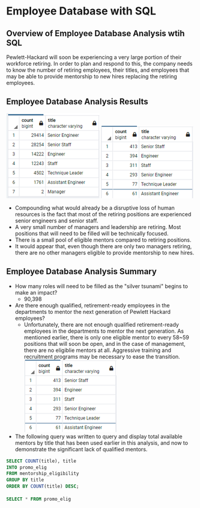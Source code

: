 # Employee Database with SQL

## Overview of Employee Database Analysis wtih SQL
Pewlett-Hackard will soon be experiencing a very large portion of their workforce retiring.  In order to plan and respond to this, the company needs to know the number of retiring employees, their titles, and employees that may be able to provide mentorship to new hires replacing the retiring employees.

## Employee Database Analysis Results
![retiring_titles](Resources/retiring_titles.PNG)  ![retiring_titles](Resources/promo_elig.PNG)  
* Compounding what would already be a disruptive loss of human resources is the fact that most of the retiring positions are experienced senior engineers and senior staff. 
* A very small number of managers and leadership are retiring.  Most positions that will need to be filled will be technically focused. 
* There is a small pool of eligible mentors compared to retiring positions.  
* It would appear that, even though there are only two managers retiring, there are no other managers eligible to provide mentorship to new hires. 

## Employee Database Analysis Summary
* How many roles will need to be filled as the "silver tsunami" begins to make an impact?  
  * 90,398  
* Are there enough qualified, retirement-ready employees in the departments to mentor the next generation of Pewlett Hackard employees?
  * Unfortunately, there are not enough qualified retirement-ready employees in the departments to mentor the next generation.  As mentioned earlier, there is only one eligible mentor to every 58~59 positions that will soon be open, and in the case of management, there are no eligiblie mentors at all.  Aggressive training and recruitment programs may be necessary to ease the transition.  
![retiring_titles](Resources/promo_elig.PNG)  
* The following query was written to query and display total available mentors by title that has been used earlier in this analysis, and now to demonstrate the significant lack of qualified mentors.  

```sql
SELECT COUNT(title), title
INTO promo_elig
FROM mentorship_eligibility
GROUP BY title
ORDER BY COUNT(title) DESC;

SELECT * FROM promo_elig
```
